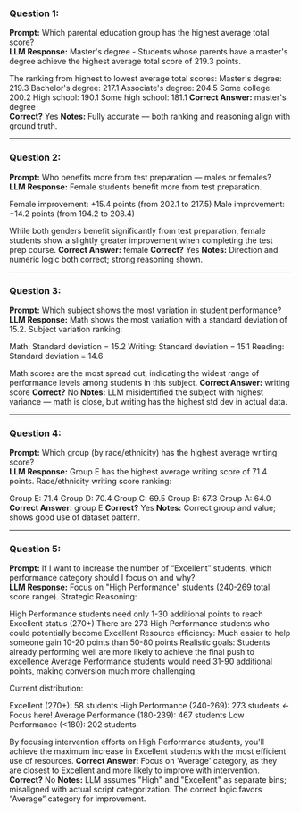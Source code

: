 ### Question 1:
**Prompt:** Which parental education group has the highest average total score?  
**LLM Response:**  Master's degree - Students whose parents have a master's degree achieve the highest average total score of 219.3 points.

The ranking from highest to lowest average total scores:
Master's degree: 219.3
Bachelor's degree: 217.1
Associate's degree: 204.5
Some college: 200.2
High school: 190.1
Some high school: 181.1
**Correct Answer:** master's degree  
**Correct?**  Yes
**Notes:**  Fully accurate — both ranking and reasoning align with ground truth.


---

### Question 2:
**Prompt:** Who benefits more from test preparation — males or females?  
**LLM Response:**  Female students benefit more from test preparation.

Female improvement: +15.4 points (from 202.1 to 217.5)
Male improvement: +14.2 points (from 194.2 to 208.4)

While both genders benefit significantly from test preparation, female students show a slightly greater improvement when completing the test prep course.
**Correct Answer:** female
**Correct?**  Yes
**Notes:**  Direction and numeric logic both correct; strong reasoning shown.

---

### Question 3:
**Prompt:** Which subject shows the most variation in student performance?  
**LLM Response:**  Math shows the most variation with a standard deviation of 15.2.
Subject variation ranking:

Math: Standard deviation = 15.2
Writing: Standard deviation = 15.1
Reading: Standard deviation = 14.6

Math scores are the most spread out, indicating the widest range of performance levels among students in this subject.
**Correct Answer:** writing score 
**Correct?**  No
**Notes:**  LLM misidentified the subject with highest variance — math is close, but writing has the highest std dev in actual data.

---

### Question 4:
**Prompt:** Which group (by race/ethnicity) has the highest average writing score?  
**LLM Response:**  Group E has the highest average writing score of 71.4 points.
Race/ethnicity writing score ranking:

Group E: 71.4
Group D: 70.4
Group C: 69.5
Group B: 67.3
Group A: 64.0
**Correct Answer:** group E 
**Correct?**  Yes
**Notes:**  Correct group and value; shows good use of dataset pattern.

---

### Question 5:
**Prompt:** If I want to increase the number of “Excellent” students, which performance category should I focus on and why?  
**LLM Response:**  Focus on "High Performance" students (240-269 total score range).
Strategic Reasoning:

High Performance students need only 1-30 additional points to reach Excellent status (270+)
There are 273 High Performance students who could potentially become Excellent
Resource efficiency: Much easier to help someone gain 10-20 points than 50-80 points
Realistic goals: Students already performing well are more likely to achieve the final push to excellence
Average Performance students would need 31-90 additional points, making conversion much more challenging

Current distribution:

Excellent (270+): 58 students
High Performance (240-269): 273 students ← Focus here!
Average Performance (180-239): 467 students
Low Performance (<180): 202 students

By focusing intervention efforts on High Performance students, you'll achieve the maximum increase in Excellent students with the most efficient use of resources.
**Correct Answer:** Focus on 'Average' category, as they are closest to Excellent and more likely to improve with intervention.
**Correct?**  No
**Notes:**  LLM assumes "High" and "Excellent" as separate bins; misaligned with actual script categorization. The correct logic favors “Average” category for improvement.
